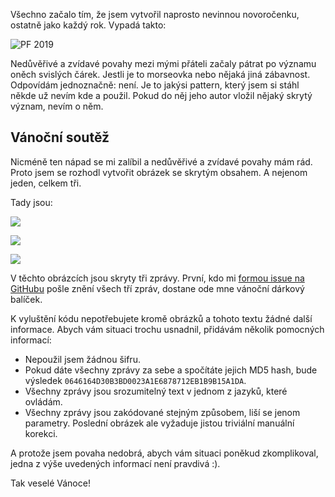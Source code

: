 <!-- dcterms:title = Novoročenka a vánoční soutěž -->
<!-- dcterms:abstract = Vytvořil jsem naprosto nevinnou novoročenku. A lidé, kteří mě znají, začali pátrat po jejích skrytých významech. Tak jsem vytvořil vánoční soutež, která tyto nedůvěřivé povahy zaměstná. Vítěz ode mne dostane vánoční dárkový balíček. -->
<!-- dcterms:creator = Michal Altair Valášek -->
<!-- x4w:pictureUrl = /perex-pictures/20181222-vanocni-soutez.png -->
<!-- x4w:pictureCredits = Thinkstock.com via HN -->
<!-- x4w:pictureWidth = 150 -->
<!-- x4w:pictureHeight = 150 -->
<!-- x4w:category = IT -->
<!-- dcterms:dateAccepted = 2018-12-22 -->

Všechno začalo tím, že jsem vytvořil naprosto nevinnou novoročenku, ostatně jako každý rok. Vypadá takto:

![PF 2019](https://www.cdn.altairis.cz/Misc/PF2019.png)

Nedůvěřivé a zvídavé povahy mezi mými přáteli začaly pátrat po významu oněch svislých čárek. Jestli je to morseovka nebo nějaká jiná zábavnost. Odpovídám jednoznačně: není. Je to jakýsi pattern, který jsem si stáhl někde už nevím kde a použil. Pokud do něj jeho autor vložil nějaký skrytý význam, nevím o něm.

## Vánoční soutěž

Nicméně ten nápad se mi zalíbil a nedůvěřivé a zvídavé povahy mám rád. Proto jsem se rozhodl vytvořit obrázek se skrytým obsahem. A nejenom jeden, celkem tři. 

Tady jsou:

![](https://www.cdn.altairis.cz/Blog/2018/20181222-zadani-1.png)

![](https://www.cdn.altairis.cz/Blog/2018/20181222-zadani-2.png)

![](https://www.cdn.altairis.cz/Blog/2018/20181222-zadani-3.png)

V těchto obrázcích jsou skryty tři zprávy. První, kdo mi [formou issue na GitHubu](https://github.com/ridercz/Blog/issues/new?title=Novoro%c4%8denka+a+v%c3%a1no%c4%8dn%c3%ad+sout%c4%9b%c5%be) pošle znění všech tří zpráv, dostane ode mne vánoční dárkový balíček.

K vyluštění kódu nepotřebujete kromě obrázků a tohoto textu žádné další informace. Abych vám situaci trochu usnadnil, přidávám několik pomocných informací:

* Nepoužil jsem žádnou šifru.
* Pokud dáte všechny zprávy za sebe a spočítáte jejich MD5 hash, bude výsledek `0646164D30B3BD0023A1E6878712EB1B9B15A1DA`.
* Všechny zprávy jsou srozumitelný text v jednom z jazyků, které ovládám.
* Všechny zprávy jsou zakódované stejným způsobem, liší se jenom parametry. Poslední obrázek ale vyžaduje jistou triviální manuální korekci.

A protože jsem povaha nedobrá, abych vám situaci poněkud zkomplikoval, jedna z výše uvedených informací není pravdivá :).

Tak veselé Vánoce!